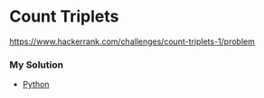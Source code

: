 # Count Triplets

https://www.hackerrank.com/challenges/count-triplets-1/problem

### My Solution

- [Python](count-triplets.py)